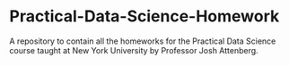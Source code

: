 Practical-Data-Science-Homework
===============================

A repository to contain all the homeworks for the Practical Data Science course taught at New York University by Professor Josh Attenberg.
